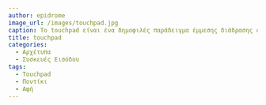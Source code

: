 ```yaml
---
author: epidrome
image_url: /images/touchpad.jpg
caption: Το touchpad είναι ένα δημοφιλές παράδειγμα έμμεσης διάδρασης όπως και το ποντίκι, γιατί το δάχτυλο του χρήστη κινείται σε ένα διαφορετικό επίπεδο, από αυτό της συσκευής εξόδου, και μέσω της κίνησης του οδηγεί έναν δείκτη πάνω στη συσκευή εξόδου.
title: touchpad
categories:
  - Αρχέτυπα
  - Συσκευές Εισόδου
tags:
  - Touchpad
  - Ποντίκι
  - Αφή
---
```

